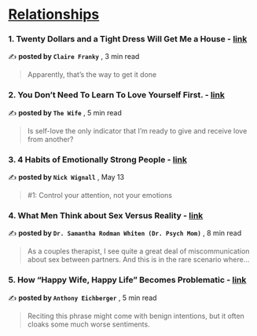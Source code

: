 
<h1><a href=https://medium.com/tag/relationships/recommended target="_blank" rel="noopener noreferrer">Relationships</a></h1>
<h3>1. Twenty Dollars and a Tight Dress Will Get Me a House - <a href=https://medium.com/@clairefranky/twenty-dollars-and-a-tight-dress-will-get-me-a-house-f47e951f0f96?source=tag_recommended_feed---------0-84----------relationships----------3a60497e_79a2_4b6c_8a39_ce829ae95b23------- target="_blank" rel="noopener noreferrer">link</a></h3>

✍️ **posted by `Claire Franky`** <date> , 3 min read</date>

<blockquote>Apparently, that’s the way to get it done</blockquote>

<h3>2. You Don’t Need To Learn To Love Yourself First. - <a href=https://medium.com/heart-affairs/you-dont-need-to-learn-to-love-yourself-first-fa223e1896b3?source=tag_recommended_feed---------1-107----------relationships----------3a60497e_79a2_4b6c_8a39_ce829ae95b23------- target="_blank" rel="noopener noreferrer">link</a></h3>

✍️ **posted by `The Wife`** <date> , 5 min read</date>

<blockquote>Is self-love the only indicator that I’m ready to give and receive love from another?</blockquote>

<h3>3. 4 Habits of Emotionally Strong People - <a href=https://medium.com/@nickwignall/4-habits-of-emotionally-strong-people-35c1255ba5d4?source=tag_recommended_feed---------2-85----------relationships----------3a60497e_79a2_4b6c_8a39_ce829ae95b23------- target="_blank" rel="noopener noreferrer">link</a></h3>

✍️ **posted by `Nick Wignall`** <date> , May 13</date>

<blockquote>#1: Control your attention, not your emotions</blockquote>

<h3>4. What Men Think about Sex Versus Reality - <a href=https://medium.com/@DrPsychMom/what-men-think-about-sex-versus-reality-58395ca28aca?source=tag_recommended_feed---------3-84----------relationships----------3a60497e_79a2_4b6c_8a39_ce829ae95b23------- target="_blank" rel="noopener noreferrer">link</a></h3>

✍️ **posted by `Dr. Samantha Rodman Whiten (Dr. Psych Mom)`** <date> , 8 min read</date>

<blockquote>As a couples therapist, I see quite a great deal of miscommunication about sex between partners. And this is in the rare scenario where…</blockquote>

<h3>5. How “Happy Wife, Happy Life” Becomes Problematic - <a href=https://medium.com/bitchy/how-happy-wife-happy-life-becomes-problematic-b3c669ccce98?source=tag_recommended_feed---------4-107----------relationships----------3a60497e_79a2_4b6c_8a39_ce829ae95b23------- target="_blank" rel="noopener noreferrer">link</a></h3>

✍️ **posted by `Anthony Eichberger`** <date> , 5 min read</date>

<blockquote>Reciting this phrase might come with benign intentions, but it often cloaks some much worse sentiments.</blockquote>


